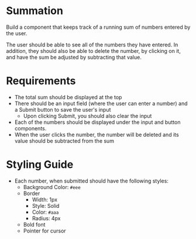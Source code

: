 # Summation

Build a component that keeps track of a running sum of numbers entered by the user.

The user should be able to see all of the numbers they have entered. In addition, they should also be able to delete the number, by clicking on it, and have the sum be adjusted by subtracting that value.

# Requirements
- The total sum should be displayed at the top
- There should be an input field (where the user can enter a number) and a Submit button to save the user's input
    - Upon clicking Submit, you should also clear the input
- Each of the numbers should be displayed under the input and button components.
- When the user clicks the number, the number will be deleted and its value should be subtracted from the sum

# Styling Guide
- Each number, when submitted should have the following styles:
    - Background Color: `#eee`
    - Border
        - Width: 1px
        - Style: Solid
        - Color: `#aaa`
        - Radius: 4px
    - Bold font
    - Pointer for cursor
